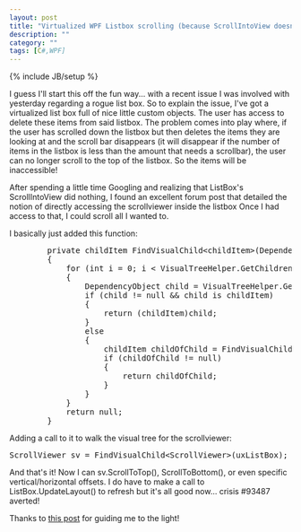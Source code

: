 ```yaml
---
layout: post
title: "Virtualized WPF Listbox scrolling (because ScrollIntoView doesn't always work)"
description: ""
category: ""
tags: [C#,WPF]
---
```

{% include JB/setup %}

<p>
I guess I'll start this off the fun way... with a recent issue I was involved with yesterday regarding a rogue list box. So to explain the issue, I've got a virtualized list box full of nice little custom objects. The user has access to delete these items from said listbox. The problem comes into play where, if the user has scrolled down the listbox but then deletes the items they are looking at and the scroll bar disappears (it will disappear if the number of items in the listbox is less than the amount that needs a scrollbar), the user can no longer scroll to the top of the listbox. So the items will be inaccessible!
</p>
After spending a little time Googling and realizing that ListBox's ScrollIntoView did nothing, I found an excellent forum post that detailed the notion of directly accessing the scrollviewer inside the listbox Once I had access to that, I could scroll all I wanted to.

I basically just added this function:
<pre class="csharp">        private childItem FindVisualChild&lt;childItem&gt;(DependencyObject obj) where childItem : DependencyObject
        {
            for (int i = 0; i &lt; VisualTreeHelper.GetChildrenCount(obj); i++)
            {
                DependencyObject child = VisualTreeHelper.GetChild(obj, i);
                if (child != null &amp;&amp; child is childItem)
                {
                    return (childItem)child;
                }
                else
                {
                    childItem childOfChild = FindVisualChild&lt;childItem&gt;(child);
                    if (childOfChild != null)
                    {
                        return childOfChild;
                    }
                }
            }
            return null;
        }</pre>
Adding a call to it to walk the visual tree for the scrollviewer:
<pre lang="csharp">ScrollViewer sv = FindVisualChild&lt;ScrollViewer&gt;(uxListBox);</pre>
And that's it! Now I can sv.ScrollToTop(), ScrollToBottom(), or even specific vertical/horizontal offsets. I do have to make a call to ListBox.UpdateLayout() to refresh but it's all good now... crisis #93487 averted!

Thanks to <a href="http://channel9.msdn.com/forums/TechOff/261274-Accessing-WPF-Control-parts-from-code/" target="_blank">this post</a> for guiding me to the light!